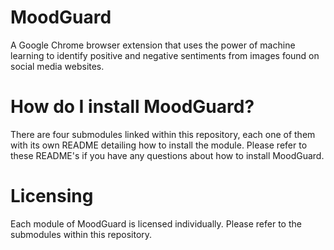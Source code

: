 # MoodGuard
A Google Chrome browser extension that uses the power of machine learning to identify positive and negative sentiments from images found on social media websites.

# How do I install MoodGuard?
There are four submodules linked within this repository, each one of them with its own README detailing how to install the module. Please refer to these README's if you have any questions about how to install MoodGuard.

# Licensing
Each module of MoodGuard is licensed individually. Please refer to the submodules within this repository.
